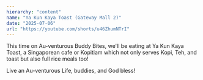 ```yaml
---
hierarchy: "content"
name: "Ya Kun Kaya Toast (Gateway Mall 2)"
date: "2025-07-06"
url: "https://youtube.com/shorts/u46ZhumNTrI"
---
```


This time on Au-venturous Buddy Bites, we'll be eating at Ya Kun Kaya Toast, a Singaporean cafe or Kopitiam which not only serves Kopi, Teh, and toast but also full rice meals too!

Live an Au-venturous Life, buddies, and God bless!
